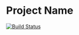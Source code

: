 # Project Name

[![Build Status](https://github.com/PG-7V/pomidor-shop/actions/workflows/checks.yml/badge.svg?branch=master)](https://github.com/PG-7V/pomidor-shop/actions/workflows/checks.yml)